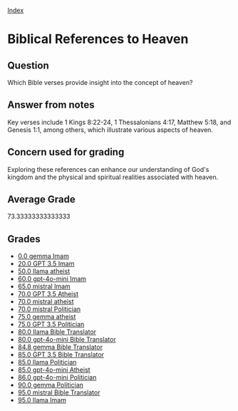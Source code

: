 
[Index](../../index.md)
# Biblical References to Heaven
## Question
Which Bible verses provide insight into the concept of heaven?

## Answer from notes
Key verses include 1 Kings 8:22-24, 1 Thessalonians 4:17, Matthew 5:18, and Genesis 1:1, among others, which illustrate various aspects of heaven.

## Concern used for grading
Exploring these references can enhance our understanding of God's kingdom and the physical and spiritual realities associated with heaven.

## Average Grade
73.33333333333333

## Grades
 * [0.0 gemma Imam](../answers/gemma_Imam/Biblical_References_to_Heaven.md)
 * [20.0 GPT 3.5 Imam](../answers/GPT_3.5_Imam/Biblical_References_to_Heaven.md)
 * [50.0 llama atheist](../answers/llama_atheist/Biblical_References_to_Heaven.md)
 * [60.0 gpt-4o-mini Imam](../answers/gpt-4o-mini_Imam/Biblical_References_to_Heaven.md)
 * [65.0 mistral Imam](../answers/mistral_Imam/Biblical_References_to_Heaven.md)
 * [70.0 GPT 3.5 Atheist](../answers/GPT_3.5_Atheist/Biblical_References_to_Heaven.md)
 * [70.0 mistral atheist](../answers/mistral_atheist/Biblical_References_to_Heaven.md)
 * [70.0 mistral Politician](../answers/mistral_Politician/Biblical_References_to_Heaven.md)
 * [75.0 gemma atheist](../answers/gemma_atheist/Biblical_References_to_Heaven.md)
 * [75.0 GPT 3.5 Politician](../answers/GPT_3.5_Politician/Biblical_References_to_Heaven.md)
 * [80.0 llama Bible Translator](../answers/llama_Bible_Translator/Biblical_References_to_Heaven.md)
 * [80.0 gpt-4o-mini Bible Translator](../answers/gpt-4o-mini_Bible_Translator/Biblical_References_to_Heaven.md)
 * [84.8 gemma Bible Translator](../answers/gemma_Bible_Translator/Biblical_References_to_Heaven.md)
 * [85.0 GPT 3.5 Bible Translator](../answers/GPT_3.5_Bible_Translator/Biblical_References_to_Heaven.md)
 * [85.0 llama Politician](../answers/llama_Politician/Biblical_References_to_Heaven.md)
 * [85.0 gpt-4o-mini Atheist](../answers/gpt-4o-mini_Atheist/Biblical_References_to_Heaven.md)
 * [86.0 gpt-4o-mini Politician](../answers/gpt-4o-mini_Politician/Biblical_References_to_Heaven.md)
 * [90.0 gemma Politician](../answers/gemma_Politician/Biblical_References_to_Heaven.md)
 * [95.0 mistral Bible Translator](../answers/mistral_Bible_Translator/Biblical_References_to_Heaven.md)
 * [95.0 llama Imam](../answers/llama_Imam/Biblical_References_to_Heaven.md)

